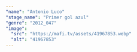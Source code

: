 ```yaml
---
"name": "Antonio Luco"
"stage_name": "Primer gol azul"
"genre": "2012_047"
"image":
  "src": "https://mafi.tv/assets/41967853.webp"
  "alt": "41967853"
---
```


